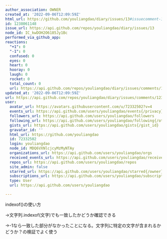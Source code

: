 ```yaml
---
author_association: OWNER
created_at: '2022-09-06T12:09:59Z'
html_url: https://github.com/youliangdao/diary/issues/13#issuecomment-1238061148
id: 1238061148
issue_url: https://api.github.com/repos/youliangdao/diary/issues/13
node_id: IC_kwDOH2O6185Jy1Bc
performed_via_github_app: 
reactions:
  "+1": 0
  "-1": 0
  confused: 0
  eyes: 0
  heart: 0
  hooray: 0
  laugh: 0
  rocket: 0
  total_count: 0
  url: https://api.github.com/repos/youliangdao/diary/issues/comments/1238061148/reactions
updated_at: '2022-09-06T12:09:59Z'
url: https://api.github.com/repos/youliangdao/diary/issues/comments/1238061148
user:
  avatar_url: https://avatars.githubusercontent.com/u/72332502?v=4
  events_url: https://api.github.com/users/youliangdao/events{/privacy}
  followers_url: https://api.github.com/users/youliangdao/followers
  following_url: https://api.github.com/users/youliangdao/following{/other_user}
  gists_url: https://api.github.com/users/youliangdao/gists{/gist_id}
  gravatar_id: ''
  html_url: https://github.com/youliangdao
  id: 72332502
  login: youliangdao
  node_id: MDQ6VXNlcjcyMzMyNTAy
  organizations_url: https://api.github.com/users/youliangdao/orgs
  received_events_url: https://api.github.com/users/youliangdao/received_events
  repos_url: https://api.github.com/users/youliangdao/repos
  site_admin: false
  starred_url: https://api.github.com/users/youliangdao/starred{/owner}{/repo}
  subscriptions_url: https://api.github.com/users/youliangdao/subscriptions
  type: User
  url: https://api.github.com/users/youliangdao

---
```

indexof()の使い方

→文字列.indexof(文字)でも一致したかどうか確認できる

→-1なら一致した部分がなかったことになる。文字列に特定の文字が含まれるかどうか？の検証でよく使う
